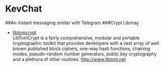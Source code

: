 # KevChat
##An instant messaging similar with Telegram
###Crypt Libriray
*   [libtomcrypt](https://github.com/libtom/libtomcrypt)<br>
    LibTomCrypt is a fairly comprehensive, modular and portable cryptographic toolkit that provides developers with a vast array of well known published block ciphers, one-way hash functions, chaining modes, pseudo-random number generators, public key cryptography and a plethora of other routines. 
http://www.libtom.net

